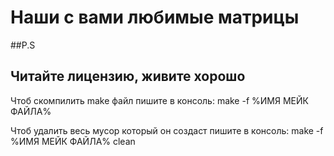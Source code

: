 # Наши с вами любимые матрицы
##P.S

Читайте лицензию, живите хорошо
-----------

Чтоб скомпилить make файл пишите в консоль: make -f %ИМЯ МЕЙК ФАЙЛА%


Чтоб удалить весь мусор который он создаст пишите в консоль: make -f %ИМЯ МЕЙК ФАЙЛА% clean